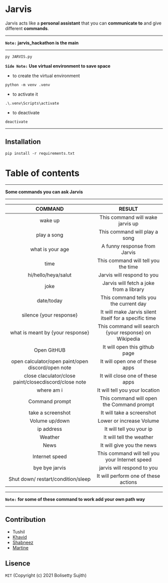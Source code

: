 # Jarvis
Jarvis acts like a **personal assistant** that you can **communicate to** and give different **commands**.
***
**`Note:`** **jarvis_hackathon is the main**
***

```
py JARVIS.py
```



**`Side Note:`** **Use virtual environment to save space**

- to create the virtual environment

```
python -m venv .venv
```

- to activate it
```
.\.venv\Scripts\activate
```
- to deactivate
```
deactivate
```

***
## Installation
```
pip install -r requirements.txt
```
# Table of contents

***
**Some commands you can ask Jarvis**
***

| COMMAND | RESULT |
| :---:   | :---: | 
| wake up | This command will wake jarvis up |
| play a song | This command will play a song |
| what is your age | A funny response from Jarvis |
| time | This command will tell you the time |
| hi/hello/heya/salut | Jarvis will respond to you |
| joke | Jarvis will fetch a joke from a library |
| date/today | This command tells you the current day |
| silence {your response} | It will make Jarvis silent itself for a specific time  |
| what is meant by {your response} | This command will search {your response} on Wikipedia |
| Open GitHUB | It will open this github page |
| open calculator/open paint/open discord/open note | It will open one of these apps |
| close claculator/close paint/closecdiscord/close note | It will close one of these apps |
| where am i | It will tell you your location |
| Command prompt | This command will open the Command prompt |
| take a screenshot | It will take a screenshot |
| Volume up/down | Lower or increase Volume |
| ip address | It will tell you your ip |
| Weather | It will tell the weather |
| News | It will give you the news |
| Internet speed | This command will tell you your Internet speed |
| bye bye jarvis | jarvis will respond to you |
| Shut down/ restart/condition/sleep | It will perform one of these actions |

***
**`Note:`** **for some of these command to work add your own path way**
***


## Contribution
- Tushil
- [Khavid](https://github.com/Hemlesh18)
- [Shabneez](https://github.com/Shab20)
- [Martine](https://github.com/martine18)

## Lisence
```MIT```
(Copyright (c) 2021 Bolisetty Sujith)


